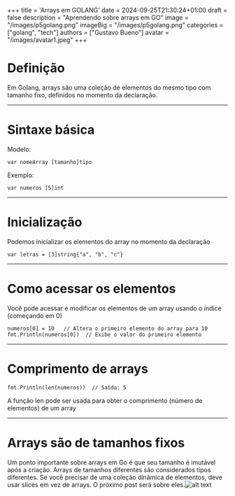 +++
title = 'Arrays em GOLANG'
date = 2024-09-25T21:30:24+01:00
draft = false
description = "Aprendendo sobre arrays em GO"
image = "/images/p5golang.png"
imageBig = "/images/p5golang.png"
categories = ["golang", "tech"]
authors = ["Gustavo Bueno"]
avatar = "/images/avatar1.jpeg"
+++

# Definição

Em Golang, arrays são uma coleção de elementos do mesmo tipo com tamanho fixo, definidos no momento da declaração.

---

# Sintaxe básica

Modelo:

`var nomeArray [tamanho]tipo`

Exemplo:

`var numeros [5]int`


---

# Inicialização

Podemos inicializar os elementos do array no momento da declaração

`var letras = [3]string{"a", "b", "c"}`


---

# Como acessar os elementos

Você pode acessar e modificar os elementos de um array usando o índice (começando em 0)

```
numeros[0] = 10   // Altera o primeiro elemento do array para 10
fmt.Println(numeros[0])  // Exibe o valor do primeiro elemento
```

---

# Comprimento de arrays

`fmt.Println(len(numeros))  // Saída: 5`

A função len pode ser usada para obter o comprimento (número de elementos) de um array

---

# Arrays são de tamanhos fixos

Um ponto importante sobre arrays em Go é que seu tamanho é imutável após a criação. Arrays de tamanhos diferentes são considerados tipos diferentes. Se você precisar de uma coleção dinâmica de elementos, deve usar slices em vez de arrays. O próximo post será sobre eles.![alt text](image.png)